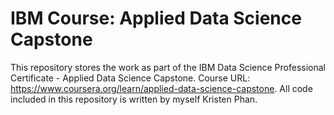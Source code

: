 # IBM Course: Applied Data Science Capstone
This repository stores the work as part of the IBM Data Science Professional Certificate - Applied Data Science Capstone. Course URL: https://www.coursera.org/learn/applied-data-science-capstone.
All code included in this repository is written by myself Kristen Phan.

